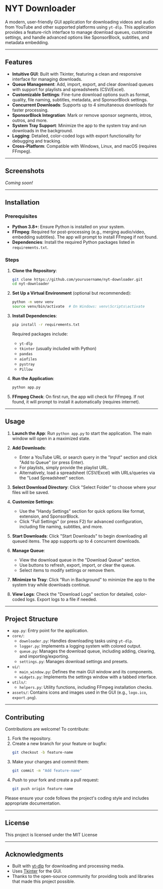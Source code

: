 # NYT Downloader

A modern, user-friendly GUI application for downloading videos and audio from YouTube and other supported platforms using `yt-dlp`. This application provides a feature-rich interface to manage download queues, customize settings, and handle advanced options like SponsorBlock, subtitles, and metadata embedding.

---

## Features

- **Intuitive GUI**: Built with Tkinter, featuring a clean and responsive interface for managing downloads.
- **Queue Management**: Add, import, export, and clear download queues with support for playlists and spreadsheets (CSV/Excel).
- **Customizable Settings**: Fine-tune download options such as format, quality, file naming, subtitles, metadata, and SponsorBlock settings.
- **Concurrent Downloads**: Supports up to 4 simultaneous downloads for faster processing.
- **SponsorBlock Integration**: Mark or remove sponsor segments, intros, outros, and more.
- **System Tray Support**: Minimize the app to the system tray and run downloads in the background.
- **Logging**: Detailed, color-coded logs with export functionality for debugging and tracking.
- **Cross-Platform**: Compatible with Windows, Linux, and macOS (requires FFmpeg).

---

## Screenshots

*Coming soon!*

---

## Installation

### Prerequisites
- **Python 3.8+**: Ensure Python is installed on your system.
- **FFmpeg**: Required for post-processing (e.g., merging audio/video, embedding subtitles). The app will prompt to install FFmpeg if not found.
- **Dependencies**: Install the required Python packages listed in `requirements.txt`.

### Steps
1. **Clone the Repository**:
   ```bash
   git clone https://github.com/yourusername/nyt-downloader.git
   cd nyt-downloader
   ```

2. **Set Up a Virtual Environment** (optional but recommended):
   ```bash
   python -m venv venv
   source venv/bin/activate  # On Windows: venv\Scripts\activate
   ```

3. **Install Dependencies**:
   ```bash
   pip install -r requirements.txt
   ```
   Required packages include:
   - `yt-dlp`
   - `tkinter` (usually included with Python)
   - `pandas`
   - `aiofiles`
   - `pystray`
   - `Pillow`

4. **Run the Application**:
   ```bash
   python app.py
   ```

5. **FFmpeg Check**: On first run, the app will check for FFmpeg. If not found, it will prompt to install it automatically (requires internet).

---

## Usage

1. **Launch the App**:
   Run `python app.py` to start the application. The main window will open in a maximized state.

2. **Add Downloads**:
   - Enter a YouTube URL or search query in the "Input" section and click "Add to Queue" (or press Enter).
   - For playlists, simply provide the playlist URL.
   - Alternatively, load a spreadsheet (CSV/Excel) with URLs/queries via the "Load Spreadsheet" section.

3. **Select Download Directory**:
   Click "Select Folder" to choose where your files will be saved.

4. **Customize Settings**:
   - Use the "Handy Settings" section for quick options like format, extension, and SponsorBlock.
   - Click "Full Settings" (or press F2) for advanced configuration, including file naming, subtitles, and more.

5. **Start Downloads**:
   Click "Start Downloads" to begin downloading all queued items. The app supports up to 4 concurrent downloads.

6. **Manage Queue**:
   - View the download queue in the "Download Queue" section.
   - Use buttons to refresh, export, import, or clear the queue.
   - Select items to modify settings or remove them.

7. **Minimize to Tray**:
   Click "Run in Background" to minimize the app to the system tray while downloads continue.

8. **View Logs**:
   Check the "Download Logs" section for detailed, color-coded logs. Export logs to a file if needed.

---

## Project Structure

- `app.py`: Entry point for the application.
- `core/`:
  - `downloader.py`: Handles downloading tasks using `yt-dlp`.
  - `logger.py`: Implements a logging system with colored output.
  - `queue.py`: Manages the download queue, including adding, clearing, and importing/exporting.
  - `settings.py`: Manages download settings and presets.
- `ui/`:
  - `main_window.py`: Defines the main GUI window and its components.
  - `widgets.py`: Implements the settings window with a tabbed interface.
- `utils/`:
   - `helpers.py`: Utility functions, including FFmpeg installation checks.
- `assets/`: Contains icons and images used in the GUI (e.g., `logo.ico`, `export.png`).

---

## Contributing

Contributions are welcome! To contribute:

1. Fork the repository.
2. Create a new branch for your feature or bugfix:
   ```bash
   git checkout -b feature-name
   ```
3. Make your changes and commit them:
   ```bash
   git commit -m "Add feature-name"
   ```
4. Push to your fork and create a pull request:
   ```bash
   git push origin feature-name
   ```

Please ensure your code follows the project's coding style and includes appropriate documentation.

---

## License

This project is licensed under the MIT License

---

## Acknowledgments

- Built with [yt-dlp](https://github.com/yt-dlp/yt-dlp) for downloading and processing media.
- Uses [Tkinter](https://docs.python.org/3/library/tkinter.html) for the GUI.
- Thanks to the open-source community for providing tools and libraries that made this project possible.